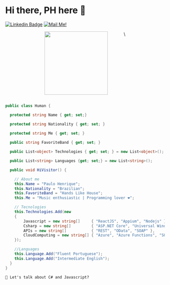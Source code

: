 # Hi there, PH here 👋

[![Linkedin Badge](https://img.shields.io/badge/-LinkedIn-blue?style=flat-square&logo=Linkedin&logoColor=white&link=https://www.linkedin.com/in/paulo-henrique-89b148166/)](https://www.linkedin.com/in/paulo-henrique-89b148166/)
[![Mail Me!](https://img.shields.io/badge/-Contact%20Me!-c14438?style=flat-square&logo=Gmail&logoColor=white&link=mailto:arthur.diegoo@hotmail.com)](mailto:phferreirasouza106@gmail.com)

<div style="display: flex; width: 100%; justify-content: center">
  <img style="margin-right:  50px" src="https://media.giphy.com/media/kEoOGc8MBjLwWecvPS/giphy.gif?cid=790b7611c30948569a7d8e880c9f592a657cf249060f56b8&rid=giphy.gif&ct=g" width="200" height="200" />\
</div>

```cs

public class Human {

  protected string Name { get; set;}

  protected string Nationality { get; set; } 

  protected string Me { get; set; }
  
  public string FavoriteBand { get; set; }

  public List<object> Technologies { get; set; } = new List<object>();

  public List<string> Languages {get; set;} = new List<string>();

  public void HiVisitor() {

    // About me
    this.Name = "Paulo Henrique";
    this.Nationality = "Brazilian";
    this.FavoriteBand = "Hands Like House";
    this.Me = "Music enthusiastic | Programming lover ❤";

    // Tecnologies
    this.Technologies.Add(new 
    {
        Javascript = new string[]     { "ReactJS", "Appium", "Nodejs" },
        Csharp = new string[]         { "ASP.NET Core", "Universal Windows Platform" },
        APIs = new string[]           { "REST", "OData", "SOAP" },
        CloudComputing = new string[] { "Azure", "Azure Functions", "SOAP" }
    });

    //Languages
    this.Language.Add("Fluent Portuguese");
    this.Language.Add("Intermediate English");
  }
}
```

`💬 Let's talk about C# and Javascript?`